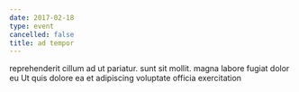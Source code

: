 ```yaml
---
date: 2017-02-18
type: event
cancelled: false
title: ad tempor
---
```

reprehenderit cillum ad ut pariatur. sunt sit mollit. magna labore fugiat dolor eu Ut quis dolore ea et adipiscing voluptate officia exercitation